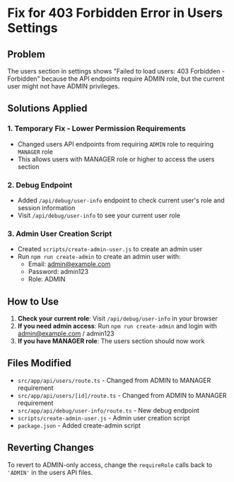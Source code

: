# Fix for 403 Forbidden Error in Users Settings

## Problem
The users section in settings shows "Failed to load users: 403 Forbidden - Forbidden" because the API endpoints require ADMIN role, but the current user might not have ADMIN privileges.

## Solutions Applied

### 1. Temporary Fix - Lower Permission Requirements
- Changed users API endpoints from requiring `ADMIN` role to requiring `MANAGER` role
- This allows users with MANAGER role or higher to access the users section

### 2. Debug Endpoint
- Added `/api/debug/user-info` endpoint to check current user's role and session information
- Visit `/api/debug/user-info` to see your current user role

### 3. Admin User Creation Script
- Created `scripts/create-admin-user.js` to create an admin user
- Run `npm run create-admin` to create an admin user with:
  - Email: admin@example.com
  - Password: admin123
  - Role: ADMIN

## How to Use

1. **Check your current role**: Visit `/api/debug/user-info` in your browser
2. **If you need admin access**: Run `npm run create-admin` and login with admin@example.com / admin123
3. **If you have MANAGER role**: The users section should now work

## Files Modified
- `src/app/api/users/route.ts` - Changed from ADMIN to MANAGER requirement
- `src/app/api/users/[id]/route.ts` - Changed from ADMIN to MANAGER requirement
- `src/app/api/debug/user-info/route.ts` - New debug endpoint
- `scripts/create-admin-user.js` - Admin user creation script
- `package.json` - Added create-admin script

## Reverting Changes
To revert to ADMIN-only access, change the `requireRole` calls back to `'ADMIN'` in the users API files.
